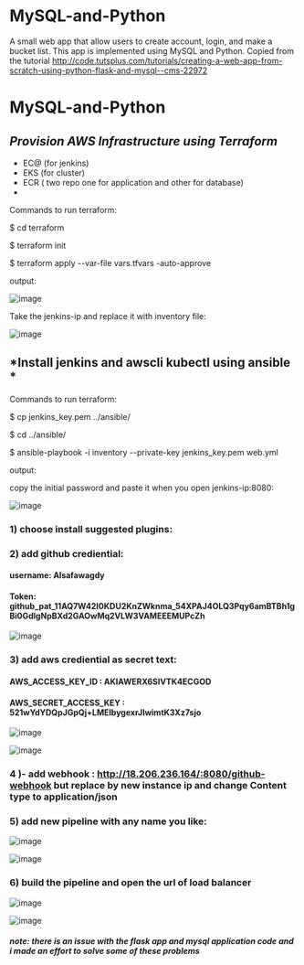 # MySQL-and-Python
A small web app that allow users to create account, login, and make a bucket list.
This app is implemented using MySQL and Python. Copied from the tutorial http://code.tutsplus.com/tutorials/creating-a-web-app-from-scratch-using-python-flask-and-mysql--cms-22972
# MySQL-and-Python
## <font size=”20”> *Provision AWS Infrastructure using Terraform* </font>

- EC@ (for jenkins)
- EKS (for cluster)
- ECR ( two repo one for application and other for database)
- 
 Commands to run terraform:
 
 $ cd terraform
 
 
 $ terraform init
 
 
 $ terraform apply --var-file vars.tfvars -auto-approve
 
 output:
 
 ![image](https://user-images.githubusercontent.com/71265897/226346888-f35d8a8a-0e50-4487-b0b8-415bc509d7f6.png)
 
 Take the jenkins-ip and replace it with inventory file:
 
 ![image](https://user-images.githubusercontent.com/71265897/226341875-ef93d82c-2fb3-4aff-97a5-f2c1f88b93d6.png)

## <font size=”20”> *Install jenkins and awscli kubectl using ansible * </font>

Commands to run terraform:
 
 $ cp jenkins_key.pem ../ansible/
 
 
 $ cd ../ansible/
 
 
 $ ansible-playbook -i inventory --private-key jenkins_key.pem web.yml
 
 output:
 
 copy the initial password and paste it when you open jenkins-ip:8080:
 
![image](https://user-images.githubusercontent.com/71265897/226349381-e6a1ef13-82f1-4167-96f7-e2bb7d308533.png)

### 1) choose install suggested plugins:
### 2) add github crediential:
#### username: Alsafawagdy
#### Token: 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
![image](https://user-images.githubusercontent.com/71265897/226351880-e0beac02-8d9a-4d7d-b155-42d8447f4963.png)

### 3) add aws crediential as secret text:
#### AWS_ACCESS_KEY_ID : AKIAWERX6SIVTK4ECGOD
#### AWS_SECRET_ACCESS_KEY : 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

![image](https://user-images.githubusercontent.com/71265897/226357043-8b0af7a7-6f23-4de0-957c-2a79ece98fbf.png)

![image](https://user-images.githubusercontent.com/71265897/226356456-5c245410-a9f5-436d-9acf-89ef6ba89e40.png)

### 4 )-	add webhook : http://18.206.236.164/:8080/github-webhook but replace by new instance ip and change Content type to application/json
 
### 5) add new  pipeline with any name you like:

![image](https://user-images.githubusercontent.com/71265897/226359938-93320756-65b8-4b3e-842a-761d8edaaae9.png)

![image](https://user-images.githubusercontent.com/71265897/226360299-581e2918-faec-439b-bd85-03dce771cf9e.png)

### 6) build the pipeline and open the url of load balancer


![image](https://user-images.githubusercontent.com/71265897/226381097-0d9dcb7f-311c-4cf1-b9ba-f45764165323.png)

![image](https://user-images.githubusercontent.com/71265897/226381264-169cc7a9-e00d-469c-8f9b-6f13e7524896.png)
##### note: there is an issue with the flask app and mysql application code  and i made an effort to solve some of these problems
